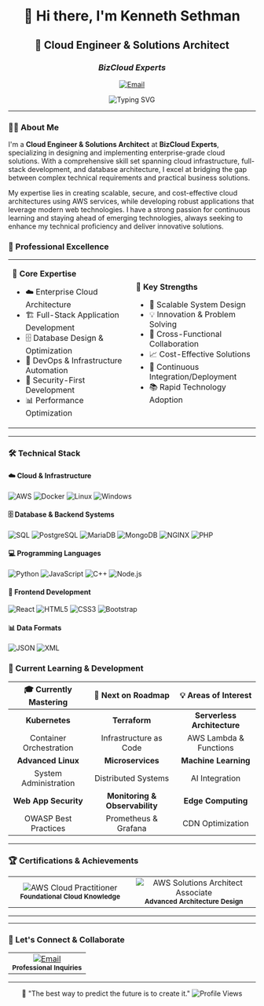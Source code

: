 # <div align="center">👋 Hi there, I'm Kenneth Sethman</div>

<div align="center">
  
## 🚀 Cloud Engineer & Solutions Architect
### *BizCloud Experts*

[![Email](https://img.shields.io/badge/Email-Kenneth.Sethman@proton.me-8B89CC?style=for-the-badge&logo=protonmail&logoColor=white)](mailto:Kenneth.Sethman@proton.me)

</div>

<div align="center">
  <img src="https://readme-typing-svg.herokuapp.com?font=Fira+Code&weight=500&size=22&pause=1000&color=79C0FF&center=true&vCenter=true&width=600&lines=Designing+scalable+cloud+infrastructure;Architecting+robust+full-stack+solutions;Driving+business+transformation;Building+secure+%26+cost-effective+systems" alt="Typing SVG" />
</div>

---

### 👨‍💻 About Me

I'm a **Cloud Engineer & Solutions Architect** at **BizCloud Experts**, specializing in designing and implementing enterprise-grade cloud solutions. With a comprehensive skill set spanning cloud infrastructure, full-stack development, and database architecture, I excel at bridging the gap between complex technical requirements and practical business solutions.

My expertise lies in creating scalable, secure, and cost-effective cloud architectures using AWS services, while developing robust applications that leverage modern web technologies. I have a strong passion for continuous learning and staying ahead of emerging technologies, always seeking to enhance my technical proficiency and deliver innovative solutions.

### 💼 Professional Excellence

<table>
<tr>
<td width="50%">

**🎯 Core Expertise**
- ☁️ Enterprise Cloud Architecture
- 🏗️ Full-Stack Application Development  
- 🗄️ Database Design & Optimization
- 🔧 DevOps & Infrastructure Automation
- 🔐 Security-First Development
- 📊 Performance Optimization

</td>
<td width="50%">

**🌟 Key Strengths**
- 🚀 Scalable System Design
- 💡 Innovation & Problem Solving
- 🤝 Cross-Functional Collaboration
- 📈 Cost-Effective Solutions
- 🔄 Continuous Integration/Deployment
- 📚 Rapid Technology Adoption

</td>
</tr>
</table>

---

### 🛠️ Technical Stack

#### ☁️ Cloud & Infrastructure
![AWS](https://img.shields.io/badge/AWS-FF9900?style=for-the-badge&logo=amazon-aws&logoColor=white)
![Docker](https://img.shields.io/badge/Docker-2496ED?style=for-the-badge&logo=docker&logoColor=white)
![Linux](https://img.shields.io/badge/Linux-FCC624?style=for-the-badge&logo=linux&logoColor=black)
![Windows](https://img.shields.io/badge/Windows-0078D6?style=for-the-badge&logo=windows&logoColor=white)

#### 🗄️ Database & Backend Systems
![SQL](https://img.shields.io/badge/SQL-4479A1?style=for-the-badge&logo=mysql&logoColor=white)
![PostgreSQL](https://img.shields.io/badge/PostgreSQL-336791?style=for-the-badge&logo=postgresql&logoColor=white)
![MariaDB](https://img.shields.io/badge/MariaDB-003545?style=for-the-badge&logo=mariadb&logoColor=white)
![MongoDB](https://img.shields.io/badge/MongoDB-47A248?style=for-the-badge&logo=mongodb&logoColor=white)
![NGINX](https://img.shields.io/badge/NGINX-009639?style=for-the-badge&logo=nginx&logoColor=white)
![PHP](https://img.shields.io/badge/PHP-777BB4?style=for-the-badge&logo=php&logoColor=white)

#### 💻 Programming Languages
![Python](https://img.shields.io/badge/Python-3776AB?style=for-the-badge&logo=python&logoColor=white)
![JavaScript](https://img.shields.io/badge/JavaScript-F7DF1E?style=for-the-badge&logo=javascript&logoColor=black)
![C++](https://img.shields.io/badge/C++-00599C?style=for-the-badge&logo=c%2B%2B&logoColor=white)
![Node.js](https://img.shields.io/badge/Node.js-339933?style=for-the-badge&logo=node.js&logoColor=white)

#### 🎨 Frontend Development
![React](https://img.shields.io/badge/React-61DAFB?style=for-the-badge&logo=react&logoColor=black)
![HTML5](https://img.shields.io/badge/HTML5-E34F26?style=for-the-badge&logo=html5&logoColor=white)
![CSS3](https://img.shields.io/badge/CSS3-1572B6?style=for-the-badge&logo=css3&logoColor=white)
![Bootstrap](https://img.shields.io/badge/Bootstrap-7952B3?style=for-the-badge&logo=bootstrap&logoColor=white)

#### 📊 Data Formats
![JSON](https://img.shields.io/badge/JSON-000000?style=for-the-badge&logo=json&logoColor=white)
![XML](https://img.shields.io/badge/XML-FF6600?style=for-the-badge)

### 🎯 Current Learning & Development

<div align="center">

| 🎓 Currently Mastering | 🚀 Next on Roadmap | 💡 Areas of Interest |
|:---:|:---:|:---:|
| **Kubernetes** | **Terraform** | **Serverless Architecture** |
| Container Orchestration | Infrastructure as Code | AWS Lambda & Functions |
| **Advanced Linux** | **Microservices** | **Machine Learning** |
| System Administration | Distributed Systems | AI Integration |
| **Web App Security** | **Monitoring & Observability** | **Edge Computing** |
| OWASP Best Practices | Prometheus & Grafana | CDN Optimization |

</div>

---

### 🏆 Certifications & Achievements

<div align="center">
  
<table>
<tr>
<td align="center" width="50%">
  <img src="https://img.shields.io/badge/AWS%20Certified-Cloud%20Practitioner-FF9900?style=for-the-badge&logo=amazon-aws&logoColor=white" alt="AWS Cloud Practitioner"/>
  <br><sub><b>Foundational Cloud Knowledge</b></sub>
</td>
<td align="center" width="50%">
  <img src="https://img.shields.io/badge/AWS%20Certified-Solutions%20Architect%20Associate-FF9900?style=for-the-badge&logo=amazon-aws&logoColor=white" alt="AWS Solutions Architect Associate"/>
  <br><sub><b>Advanced Architecture Design</b></sub>
</td>
</tr>
</table>

</div>

---

---

### 🤝 Let's Connect & Collaborate

<div align="center">
  
<table>
<tr>
<td align="center">
  <a href="mailto:Kenneth.Sethman@proton.me">
    <img src="https://img.shields.io/badge/📧_Email-Kenneth.Sethman@proton.me-8B89CC?style=for-the-badge&logo=protonmail&logoColor=white" alt="Email"/>
  </a>
  <br><sub><b>Professional Inquiries</b></sub>
</td>
</tr>
</table>

</div>

---

<div align="center">
💭 "The best way to predict the future is to create it."
<img src="https://komarev.com/ghpvc/?username=saltine-dev&color=79C0FF&style=for-the-badge&label=Profile+Views" alt="Profile Views"/>
</div>
